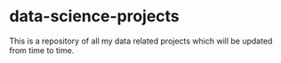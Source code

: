 # data-science-projects

This is a repository of all my data related projects which will be updated from time to time.
